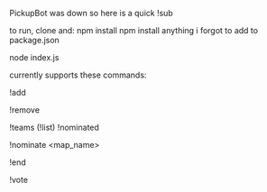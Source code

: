 PickupBot was down so here is a quick !sub



to run, clone and:
npm install
npm install anything i forgot to add to package.json

node index.js


currently supports these commands:

!add

!remove

!teams (!list)
!nominated

!nominate <map_name>

!end

!vote <number>
